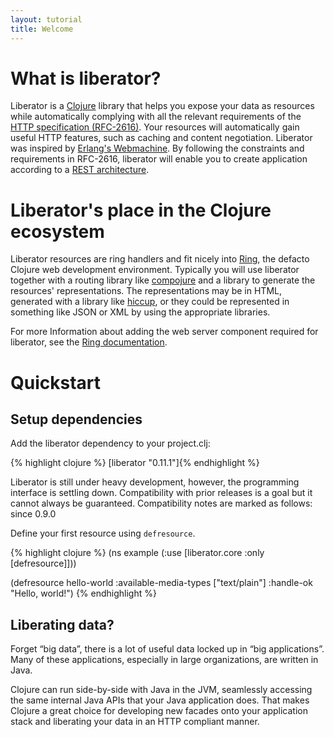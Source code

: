 ```yaml
---
layout: tutorial
title: Welcome
---
```

# What is liberator?

Liberator is a [Clojure](http://clojure.com/) library that helps you expose your data as
resources while automatically complying with all the relevant
requirements of the [HTTP specification (RFC-2616)](http://www.ietf.org/rfc/rfc2616.txt).
Your resources will automatically gain useful HTTP features, such as caching and content
negotiation. Liberator was inspired by [Erlang's Webmachine](https://github.com/basho/webmachine).
By following the constraints and requirements in RFC-2616, liberator will
enable you to create application according to a
[REST architecture](http://en.wikipedia.org/wiki/Representational_state_transfer).

# Liberator's place in the Clojure ecosystem

Liberator resources are ring handlers and fit nicely into
[Ring](https://github.com/ring-clojure/ring), the defacto Clojure
web development environment. Typically you will use liberator together
with a routing library like [compojure](https://github.com/weavejester/compojure)
and a library to generate the resources' representations. The representations may
be in HTML, generated with a library like [hiccup](https://github.com/weavejester/hiccup),
or they could be represented in something like JSON or XML by using the appropriate libraries.

For more Information about adding the web server component required for liberator, see the
[Ring documentation](https://github.com/ring-clojure/ring/wiki).

# Quickstart

## Setup dependencies

Add the liberator dependency to your project.clj:

{% highlight clojure %}
[liberator "0.11.1"]{% endhighlight %}

<div class="alert alert-warning">Liberator is still under heavy
development, however, the programming interface is settling down.
Compatibility with prior releases is a goal but it cannot always be
guaranteed. Compatibility notes are marked as follows: <span class="label label-info">since 0.9.0</span></div>

Define your first resource using ````defresource````.

{% highlight clojure %}
(ns example
  (:use [liberator.core :only [defresource]]))

(defresource hello-world
  :available-media-types ["text/plain"]
  :handle-ok "Hello, world!")
{% endhighlight %}

## Liberating data?

Forget “big data”, there is a lot of useful data locked up in “big
applications”. Many of these applications, especially in large
organizations, are written in Java.

Clojure can run side-by-side with Java in the JVM, seamlessly
accessing the same internal Java APIs that your Java application does. That
makes Clojure a great choice for developing new facades onto your
application stack and liberating your data in an HTTP compliant manner.
